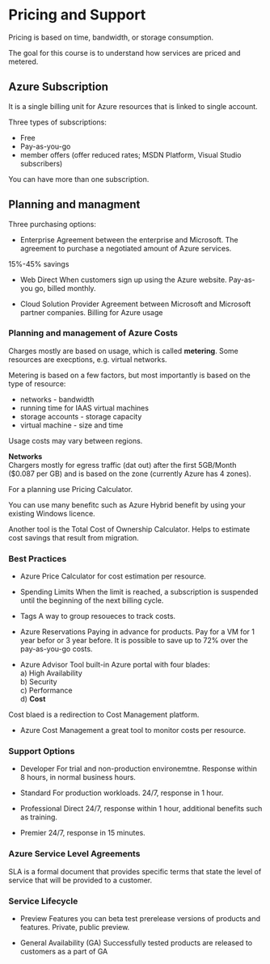 # Pricing and Support

Pricing is based on time, bandwidth, or storage consumption.

The goal for this course is to understand how services are priced and metered.

## Azure Subscription
It is a single billing unit for Azure resources that is linked to single account.

Three types of subscriptions:
- Free
- Pay-as-you-go
- member offers (offer reduced rates; MSDN Platform, Visual Studio subscribers)

You can have more than one subscription.

## Planning and managment
Three purchasing options:
- Enterprise
Agreement between the enterprise and Microsoft. The agreement to purchase a negotiated amount of Azure services.

15%-45% savings

- Web Direct
When customers sign up using the Azure website. Pay-as-you go, billed monthly.

- Cloud Solution Provider
Agreement between Microsoft and Microsoft partner companies. Billing for Azure usage 

### Planning and management of Azure Costs

Charges mostly are based on usage, which is called **metering**. Some resources are execptions, e.g. virtual networks.

Metering is based on a few factors, but most importantly is based on the type of resource:
- networks - bandwidth
- running time for IAAS virtual machines
- storage accounts - storage capacity
- virtual machine - size and time

Usage costs may vary between regions.

**Networks**  
Chargers mostly for egress traffic (dat out) after the first 5GB/Month ($0.087 per GB) and is based on the zone (currently Azure has 4 zones).

For a planning use Pricing Calculator.

You can use many benefitc such as Azure Hybrid benefit by using your existing Windows licence.

Another tool is the Total Cost of Ownership Calculator. Helps to estimate cost savings that result from migration.

### Best Practices
- Azure Price Calculator for cost estimation per resource.

- Spending Limits
When the limit is reached, a subscription is suspended until the beginning of the next billing cycle.

- Tags
A way to group resoueces to track costs.

- Azure Reservations
Paying in advance for products.
Pay for a VM for 1 year befor or 3 year before. It is possible to save up to 72% over the pay-as-you-go costs.

- Azure Advisor
Tool built-in Azure portal with four blades:  
a) High Availability  
b) Security  
c) Performance  
d) **Cost**  

Cost blaed is a redirection to Cost Management platform.

- Azure Cost Management
a great tool to monitor costs per resource.

### Support Options

- Developer
For trial and non-production environemtne. Response within 8 hours, in normal business hours.
- Standard
For production workloads. 24/7, response in 1 hour.
- Professional Direct
24/7, response within 1 hour, additional benefits such as training.

- Premier
24/7, response in 15 minutes.

### Azure Service Level Agreements
SLA is a formal document that provides specific terms that state the level of service that will be provided to a customer.

### Service Lifecycle

- Preview Features
you can beta test prerelease versions of products and features. Private, public preview.

- General Availability (GA)
Successfully tested products are released to customers as a part of GA